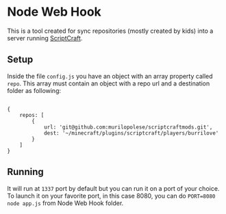 # Node Web Hook

This is a tool created for sync repositories (mostly created by kids) into a server running [ScriptCraft](http://scriptcraft.org).

## Setup

Inside the file `config.js` you have an object with an array property called `repo`. This array must contain an object with a repo url and a destination folder as following:

<code>
{
	repos: [
		{
			url: 'git@github.com:murilopolese/scriptcraftmods.git',
			dest: '~/minecraft/plugins/scriptcraft/players/burrilove'
		}
	]
}
</code>

## Running

It will run at `1337` port by default but you can run it on a port of your choice. To launch it on your favorite port, in this case 8080, you can do `PORT=8080 node app.js` from Node Web Hook folder.

